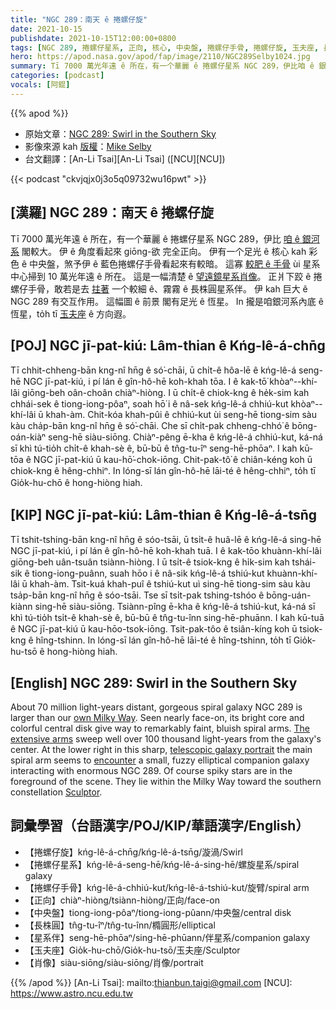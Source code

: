 ```yaml
---
title: "NGC 289：南天 ê 捲螺仔旋"
date: 2021-10-15
publishdate: 2021-10-15T12:00:00+0800
tags: [NGC 289, 捲螺仔星系, 正向, 核心, 中央盤, 捲螺仔手骨, 捲螺仔旋, 玉夫座, 長株圓星系伴, 星系伴]
hero: https://apod.nasa.gov/apod/fap/image/2110/NGC289Selby1024.jpg
summary: Tī 7000 萬光年遠 ê 所在，有一个華麗 ê 捲螺仔星系 NGC 289，伊比咱 ê 銀河系閣較大。
categories: [podcast]
vocals: [阿錕]
---
```


{{% apod %}}

- 原始文章：[NGC 289: Swirl in the Southern Sky](https://apod.nasa.gov/apod/ap211015.html)
- 影像來源 kah [版權][copyright]：[Mike Selby](https://www.facebook.com/masterdarksastro/)
- 台文翻譯：[An-Li Tsai][An-Li Tsai] ([NCU][NCU])

{{< podcast "ckvjqjx0j3o5q09732wu16pwt" >}}

## [漢羅] NGC 289：南天 ê 捲螺仔旋
Tī 7000 萬光年遠 ê 所在，有一个華麗 ê 捲螺仔星系 NGC 289，伊比 [咱 ê 銀河系][own Milky Way] 閣較大。
伊 ê 角度看起來 giōng-欲 完全正向。
伊有一个足光 ê 核心 kah 彩色 ê 中央盤，煞予伊 ê 藍色捲螺仔手骨看起來有較暗。
這寡 [較肥 ê 手骨][The extensive arms] ùi 星系中心掃到 10 萬光年遠 ê 所在。
這是一幅清楚 ê [望遠鏡星系肖像][telescopic galaxy portrait]。
正爿下跤 ê 捲螺仔手骨，敢若是去 [拄著][encounter] 一个較細 ê、霧霧 ê 長株圓星系伴。
伊 kah 巨大 ê NGC 289 有交互作用。
這幅圖 ê 前景 閣有足光 ê 恆星。
In 攏是咱銀河系內底 ê 恆星，to̍h tī [玉夫座][Sculptor] ê 方向遐。

## [POJ] NGC jī-pat-kiú: Lâm-thian ê Kńg-lê-á-chn̄g
Tī chhit-chheng-bān kng-nî hn̄g ê só͘-chāi, ū chi̍t-ê hôa-lē ê kńg-lê-á seng-hē NGC jī-pat-kiú, i pí lán ê gîn-hô-hē koh-khah tōa.
I ê kak-tō͘ khòaⁿ--khí-lâi giōng-beh oân-choân chiàⁿ-hiòng.
I ū chi̍t-ê chiok-kng ê he̍k-sim kah chhái-sek ê tiong-iong-pôaⁿ, soah hō͘ i ê nâ-sek kńg-lê-á chhiú-kut khòaⁿ--khí-lâi ū khah-àm.
Chit-kóa khah-pûi ê chhiú-kut ùi seng-hē tiong-sim sàu kàu cha̍p-bān kng-nî hn̄g ê só͘-chāi.
Che sī chi̍t-pak chheng-chhó͘ ê bōng-oán-kiàⁿ seng-hē siàu-siōng.
Chiàⁿ-pêng ē-kha ê kńg-lê-á chhiú-kut, ká-ná sī khì tú-tio̍h chi̍t-ê khah-sè ê, bū-bū ê tn̂g-tu-îⁿ seng-hē-phōaⁿ.
I kah kū-tōa ê NGC jī-pat-kiú ū kau-hō͘-chok-iōng.
Chit-pak-tô͘ ê chiân-kéng koh ū chiok-kng ê hêng-chhiⁿ.
In lóng-sī lán gîn-hô-hē lāi-té ê hêng-chhiⁿ, to̍h tī Gio̍k-hu-chō ê hong-hiòng hiah.

## [KIP] NGC jī-pat-kiú: Lâm-thian ê Kńg-lê-á-tsn̄g
Tī tshit-tshing-bān kng-nî hn̄g ê sóo-tsāi, ū tsi̍t-ê huâ-lē ê kńg-lê-á sing-hē NGC jī-pat-kiú, i pí lán ê gîn-hô-hē koh-khah tuā.
I ê kak-tōo khuànn-khí-lâi giōng-beh uân-tsuân tsiànn-hiòng.
I ū tsi̍t-ê tsiok-kng ê hi̍k-sim kah tshái-sik ê tiong-iong-puânn, suah hōo i ê nâ-sik kńg-lê-á tshiú-kut khuànn-khí-lâi ū khah-àm.
Tsit-kuá khah-puî ê tshiú-kut uì sing-hē tiong-sim sàu kàu tsa̍p-bān kng-nî hn̄g ê sóo-tsāi.
Tse sī tsi̍t-pak tshing-tshóo ê bōng-uán-kiànn sing-hē siàu-siōng.
Tsiànn-pîng ē-kha ê kńg-lê-á tshiú-kut, ká-ná sī khì tú-tio̍h tsi̍t-ê khah-sè ê, bū-bū ê tn̂g-tu-înn sing-hē-phuānn.
I kah kū-tuā ê NGC jī-pat-kiú ū kau-hōo-tsok-iōng.
Tsit-pak-tôo ê tsiân-kíng koh ū tsiok-kng ê hîng-tshinn.
In lóng-sī lán gîn-hô-hē lāi-té ê hîng-tshinn, to̍h tī Gio̍k-hu-tsō ê hong-hiòng hiah.

## [English] NGC 289: Swirl in the Southern Sky
About 70 million light-years distant, gorgeous spiral galaxy NGC 289 is larger than our [own Milky Way][own Milky Way].
Seen nearly face-on, its bright core and colorful central disk give way to remarkably faint, bluish spiral arms.
[The extensive arms][The extensive arms] sweep well over 100 thousand light-years from the galaxy's center.
At the lower right in this sharp, [telescopic galaxy portrait][telescopic galaxy portrait] the main spiral arm seems to [encounter][encounter] a small, fuzzy elliptical companion galaxy interacting with enormous NGC 289.
Of course spiky stars are in the foreground of the scene.
They lie within the Milky Way toward the southern constellation [Sculptor][Sculptor].

## 詞彙學習（台語漢字/POJ/KIP/華語漢字/English）
- 【捲螺仔旋】kńg-lê-á-chn̄g/kńg-lê-á-tsn̄g/漩渦/Swirl
- 【捲螺仔星系】kńg-lê-á-seng-hē/kńg-lê-á-sing-hē/螺旋星系/spiral galaxy
- 【捲螺仔手骨】kńg-lê-á-chhiú-kut/kńg-lê-á-tshiú-kut/旋臂/spiral arm
- 【正向】chiàⁿ-hiòng/tsiànn-hiòng/正向/face-on
- 【中央盤】tiong-iong-pôaⁿ/tiong-iong-pûann/中央盤/central disk
- 【長株圓】tn̂g-tu-îⁿ/tn̂g-tu-înn/橢圓形/elliptical
- 【星系伴】seng-hē-phōaⁿ/sing-hē-phūann/伴星系/companion galaxy
- 【玉夫座】Gio̍k-hu-chō/Gio̍k-hu-tsō/玉夫座/Sculptor
- 【肖像】siàu-siōng/siàu-siōng/肖像/portrait

{{% /apod %}}
[An-Li Tsai]: mailto:thianbun.taigi@gmail.com
[NCU]: https://www.astro.ncu.edu.tw

[copyright]: https://apod.nasa.gov/apod/fap/lib/about_apod.html#srapply

[own Milky Way]:https://www.nasa.gov/mission_pages/sunearth/news/gallery/galaxy-location.html
[The extensive arms]:http://adsabs.harvard.edu/abs/1997AJ....113.1591W
[telescopic galaxy portrait]:https://www.astrobin.com/vxnxde/
[encounter]:https://apod.nasa.gov/apod/ap160210.html
[Sculptor]:https://en.wikipedia.org/wiki/Sculptor_(constellation)
